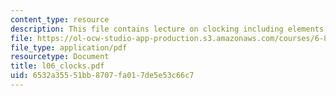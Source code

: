 ```yaml
---
content_type: resource
description: This file contains lecture on clocking including elements and conventions.
file: https://ol-ocw-studio-app-production.s3.amazonaws.com/courses/6-884-complex-digital-systems-spring-2005/6532a35551bb8707fa017de5e53c66c7_l06_clocks.pdf
file_type: application/pdf
resourcetype: Document
title: l06_clocks.pdf
uid: 6532a355-51bb-8707-fa01-7de5e53c66c7
---
```

